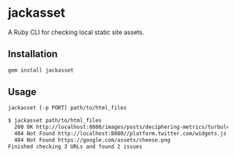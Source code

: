 # jackasset

A Ruby CLI for checking local static site assets.

## Installation

```sh
gem install jackasset
```

## Usage

```sh
jackasset [-p PORT] path/to/html_files
```

```sh
$ jackasset path/to/html_files
  200 OK http://localhost:8080/images/posts/deciphering-metrics/turbulence-d401c085.jpg
  404 Not Found http://localhost:8080//platform.twitter.com/widgets.js
  404 Not Found https://google.com/assets/cheese.png
Finished checking 3 URLs and found 2 issues
```
